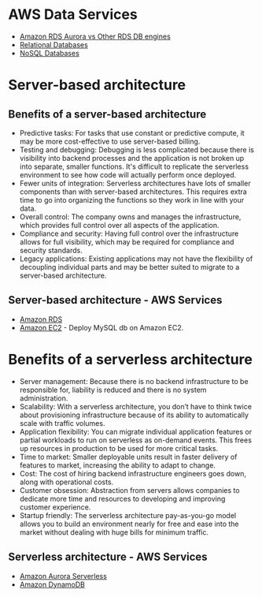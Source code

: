 
# AWS Data Services
- [Amazon RDS Aurora vs Other RDS DB engines](AmazonRDS/AmazonAuroraVsRDS.md)
- [Relational Databases](../../1_HLDDesignComponents/3_DatabaseComponents/Readme.md)
- [NoSQL Databases](../../1_HLDDesignComponents/3_DatabaseComponents/NoSQL-Databases/Readme.md)

# Server-based architecture

## Benefits of a server-based architecture
- Predictive tasks: For tasks that use constant or predictive compute, it may be more cost-effective to use server-based billing.
- Testing and debugging: Debugging is less complicated because there is visibility into backend processes and the application is not broken up into separate, smaller functions. It's difficult to replicate the serverless environment to see how code will actually perform once deployed.
- Fewer units of integration: Serverless architectures have lots of smaller components than with server-based architectures. This requires extra time to go into organizing the functions so they work in line with your data. 
- Overall control: The company owns and manages the infrastructure, which provides full control over all aspects of the application. 
- Compliance and security: Having full control over the infrastructure allows for full visibility, which may be required for compliance and security standards. 
- Legacy applications: Existing applications may not have the flexibility of decoupling individual parts and may be better suited to migrate to a server-based architecture.

## Server-based architecture - AWS Services
- [Amazon RDS](AmazonRDS/Readme.md)
- [Amazon EC2](../3_ComputeServices/AmazonEC2/Readme.md) - Deploy MySQL db on Amazon EC2.

# Benefits of a serverless architecture
- Server management: Because there is no backend infrastructure to be responsible for, liability is reduced and there is no system administration.
- Scalability: With a serverless architecture, you don’t have to think twice about provisioning infrastructure because of its ability to automatically scale with traffic volumes.
- Application flexibility: You can migrate individual application features or partial workloads to run on serverless as on-demand events. This frees up resources in production to be used for more critical tasks.
- Time to market: Smaller deployable units result in faster delivery of features to market, increasing the ability to adapt to change.
- Cost: The cost of hiring backend infrastructure engineers goes down, along with operational costs.
- Customer obsession: Abstraction from servers allows companies to dedicate more time and resources to developing and improving customer experience.
- Startup friendly: The serverless architecture pay-as-you-go model allows you to build an environment nearly for free and ease into the market without dealing with huge bills for minimum traffic.

## Serverless architecture - AWS Services
- [Amazon Aurora Serverless](AmazonRDS/AuroraServerless.md)
- [Amazon DynamoDB](AmazonDynamoDB/Readme.md)